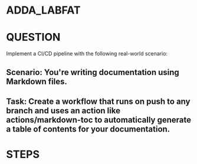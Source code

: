 # ADDA_LABFAT

<!-- START doctoc generated TOC please keep comment here to allow auto update -->
<!-- DON'T EDIT THIS SECTION, INSTEAD RE-RUN doctoc TO UPDATE -->



<!-- END doctoc generated TOC please keep comment here to allow auto update -->

# QUESTION

Implement a CI/CD pipeline with the following real-world scenario:

## Scenario: You're writing documentation using Markdown files.

## Task: Create a workflow that runs on push to any branch and uses an action like actions/markdown-toc to automatically generate a table of contents for your documentation.

# STEPS

